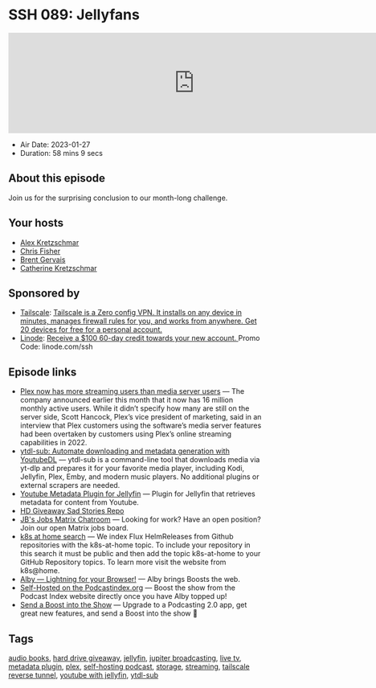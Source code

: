 # SSH 089: Jellyfans

<iframe src="https://player.fireside.fm/v2/dUlrHQih+XuwE23Ni?theme=dark" width="740" height="200" frameborder="0" scrolling="no"></iframe>

* Air Date: 2023-01-27
* Duration: 58 mins 9 secs

## About this episode

Join us for the surprising conclusion to our month-long challenge.

## Your hosts
* [Alex Kretzschmar](https://selfhosted.show/hosts/alexktz)
* [Chris Fisher](https://selfhosted.show/hosts/chrislas)
* [Brent Gervais](https://selfhosted.show/guests/brentgervais)
* [Catherine Kretzschmar](https://selfhosted.show/guests/cat)

## Sponsored by

  * [Tailscale](http://tailscale.com/selfhosted): [Tailscale is a Zero config VPN. It installs on any device in minutes, manages firewall rules for you, and works from anywhere. Get 20 devices for free for a personal account. ](http://tailscale.com/selfhosted)
  * [Linode](https://linode.com/ssh): [Receive a $100 60-day credit towards your new account. ](https://linode.com/ssh) Promo Code: linode.com/ssh



## Episode links

  * [Plex now has more streaming users than media server users](https://www.techhive.com/article/1473408/plex-now-has-more-streaming-users-than-media-server-users.html#:~:text=Plex's%20foray%20into%20free%20streaming,16%20million%20monthly%20active%20users "Plex now has more streaming users than media server users") — The company announced earlier this month that it now has 16 million monthly active users. While it didn’t specify how many are still on the server side, Scott Hancock, Plex’s vice president of marketing, said in an interview that Plex customers using the software’s media server features had been overtaken by customers using Plex’s online streaming capabilities in 2022. 
  * [ytdl-sub: Automate downloading and metadata generation with YoutubeDL](https://github.com/jmbannon/ytdl-sub "ytdl-sub: Automate downloading and metadata generation with YoutubeDL") — ytdl-sub is a command-line tool that downloads media via yt-dlp and prepares it for your favorite media player, including Kodi, Jellyfin, Plex, Emby, and modern music players. No additional plugins or external scrapers are needed.
  * [Youtube Metadata Plugin for Jellyfin](https://github.com/ankenyr/jellyfin-youtube-metadata-plugin "Youtube Metadata Plugin for Jellyfin") — Plugin for Jellyfin that retrieves metadata for content from Youtube.
  * [HD Giveaway Sad Stories Repo](https://github.com/selfhostedshow/hdd-giveaway/discussions "HD Giveaway Sad Stories Repo")
  * [JB's Jobs Matrix Chatroom](https://matrix.to/#/%23jobs:jupiterbroadcasting.com "JB's Jobs Matrix Chatroom") — Looking for work? Have an open position? Join our open Matrix jobs board.
  * [k8s at home search](https://nanne.dev/k8s-at-home-search/#/ "k8s at home search") — We index Flux HelmReleases from Github repositories with the k8s-at-home topic. To include your repository in this search it must be public and then add the topic k8s-at-home to your GitHub Repository topics. To learn more visit the website from k8s@home.
  * [Alby — Lightning for your Browser!](https://getalby.com/ "Alby — Lightning for your Browser!") — Alby brings Boosts the web.
  * [Self-Hosted on the Podcastindex.org](https://podcastindex.org/podcast/830124 "Self-Hosted on the Podcastindex.org") — Boost the show from the Podcast Index website directly once you have Alby topped up! 
  * [Send a Boost into the Show](https://podcastindex.org/apps?elements=Boostagrams "Send a Boost into the Show") — Upgrade to a Podcasting 2.0 app, get great new features, and send a Boost into the show 🎉



## Tags

[audio books](https://selfhosted.show/tags/audio%20books), [hard drive giveaway](https://selfhosted.show/tags/hard%20drive%20giveaway), [jellyfin](https://selfhosted.show/tags/jellyfin), [jupiter broadcasting](https://selfhosted.show/tags/jupiter%20broadcasting), [live tv](https://selfhosted.show/tags/live%20tv), [metadata plugin](https://selfhosted.show/tags/metadata%20plugin), [plex](https://selfhosted.show/tags/plex), [self-hosting podcast](https://selfhosted.show/tags/self-hosting%20podcast), [storage](https://selfhosted.show/tags/storage), [streaming](https://selfhosted.show/tags/streaming), [tailscale reverse tunnel](https://selfhosted.show/tags/tailscale%20reverse%20tunnel), [youtube with jellyfin](https://selfhosted.show/tags/youtube%20with%20jellyfin), [ytdl-sub](https://selfhosted.show/tags/ytdl-sub)